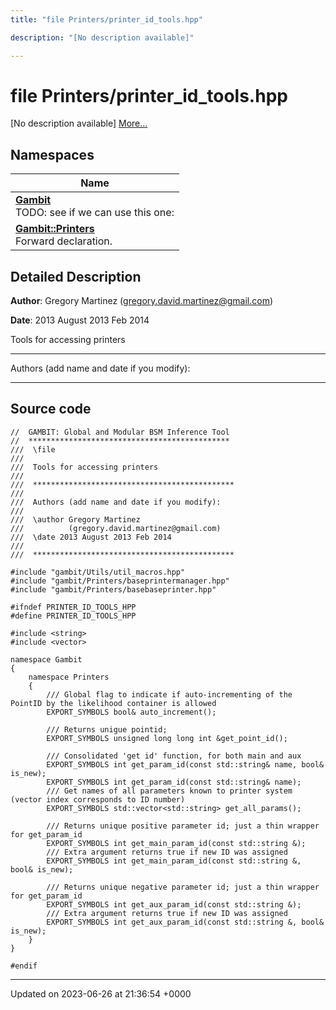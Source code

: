 ```yaml
---
title: "file Printers/printer_id_tools.hpp"

description: "[No description available]"

---
```


# file Printers/printer_id_tools.hpp

[No description available] [More...](#detailed-description)

## Namespaces

| Name           |
| -------------- |
| **[Gambit](/documentation/code/namespaces/namespacegambit/)** <br>TODO: see if we can use this one:  |
| **[Gambit::Printers](/documentation/code/namespaces/namespacegambit_1_1printers/)** <br>Forward declaration.  |

## Detailed Description


**Author**: Gregory Martinez ([gregory.david.martinez@gmail.com](mailto:gregory.david.martinez@gmail.com)) 

**Date**: 2013 August 2013 Feb 2014

Tools for accessing printers



------------------

Authors (add name and date if you modify):



------------------




## Source code

```
//  GAMBIT: Global and Modular BSM Inference Tool
//  *********************************************
///  \file
///
///  Tools for accessing printers
///
///  *********************************************
///
///  Authors (add name and date if you modify):
///
///  \author Gregory Martinez
///          (gregory.david.martinez@gmail.com)
///  \date 2013 August 2013 Feb 2014
///
///  *********************************************

#include "gambit/Utils/util_macros.hpp"
#include "gambit/Printers/baseprintermanager.hpp"
#include "gambit/Printers/basebaseprinter.hpp"

#ifndef PRINTER_ID_TOOLS_HPP
#define PRINTER_ID_TOOLS_HPP

#include <string>
#include <vector>

namespace Gambit
{
    namespace Printers
    {
        /// Global flag to indicate if auto-incrementing of the PointID by the likelihood container is allowed
        EXPORT_SYMBOLS bool& auto_increment();

        /// Returns unigue pointid;
        EXPORT_SYMBOLS unsigned long long int &get_point_id();

        /// Consolidated 'get id' function, for both main and aux
        EXPORT_SYMBOLS int get_param_id(const std::string& name, bool& is_new);
        EXPORT_SYMBOLS int get_param_id(const std::string& name);
        /// Get names of all parameters known to printer system (vector index corresponds to ID number)
        EXPORT_SYMBOLS std::vector<std::string> get_all_params();

        /// Returns unique positive parameter id; just a thin wrapper for get_param_id
        EXPORT_SYMBOLS int get_main_param_id(const std::string &);
        /// Extra argument returns true if new ID was assigned
        EXPORT_SYMBOLS int get_main_param_id(const std::string &, bool& is_new);

        /// Returns unique negative parameter id; just a thin wrapper for get_param_id
        EXPORT_SYMBOLS int get_aux_param_id(const std::string &);
        /// Extra argument returns true if new ID was assigned
        EXPORT_SYMBOLS int get_aux_param_id(const std::string &, bool& is_new);
    }
}

#endif
```


-------------------------------

Updated on 2023-06-26 at 21:36:54 +0000
